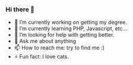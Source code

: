 ### Hi there 👋

- 🔭 I’m currently working on getting my degree.
- 🌱 I’m currently learning PHP, Javascript, etc...
- 🤔 I’m looking for help with getting better.
- 💬 Ask me about anything
- 📫 How to reach me: try to find me :)
- ⚡ Fun fact: I love cats.
